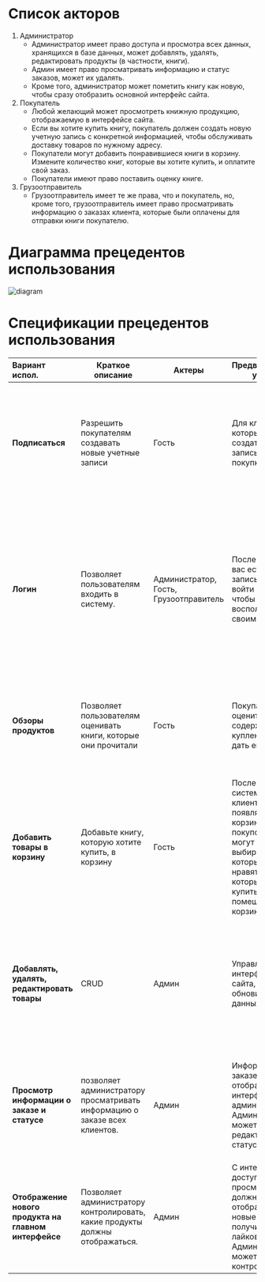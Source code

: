 # Список акторов
1. Администратор</br>
	- Администратор имеет право доступа и просмотра всех данных, хранящихся в базе данных, может добавлять, удалять, редактировать продукты (в частности, книги). </br>
	- Админ имеет право просматривать информацию и статус заказов, может их удалять.</br>
	- Кроме того, администратор может пометить книгу как новую, чтобы сразу отобразить основной интерфейс сайта.</br>
2. Покупатель</br>
	- Любой желающий может просмотреть книжную продукцию, отображаемую в интерфейсе сайта. </br>
	- Если вы хотите купить книгу, покупатель должен создать новую учетную запись с конкретной информацией, чтобы обслуживать доставку товаров по нужному адресу.</br>
	- Покупатели могут добавить понравившиеся книги в корзину. Измените количество книг, которые вы хотите купить, и оплатите свой заказ.
	- Покупатели имеют право поставить оценку книге. </br>
3. Грузоотправитель </br>
	- Грузоотправитель имеет те же права, что и покупатель, но, кроме того, грузоотправитель имеет право просматривать информацию о заказах клиента, которые были оплачены для отправки книги покупателю.</br>
	
# Диаграмма прецедентов использования

![diagram](http://github.com/jeremie2k1/Tiki-Web/imgs/diagram.png)
	
# Спецификации прецедентов использования

| Вариант испол. | Краткое описание  | Актеры | Предварительные условия | Основное направление | Альтер. потоки | Постусловия |
|:--- |---|---|---|---|---|---|
| **Подписаться** | Разрешить покупателям создавать новые учетные записи | Гость | Для клиентов, которые хотят создать учетную запись для покупки книг | Покупатели заполняют регистрационную форму с основной информацией, которая будет включена в заказ при оплате. | Если введенная информация имеет неправильный формат или зарегистрированный адрес электронной почты уже существует в системе, пользователь вынужден ввести его повторно. | Если введенная информация действительна, новая учетная запись будет создана и сохранена в базе данных. В остальном система остается неизменной. |
| **Логин** | Позволяет пользователям входить в систему. | Администратор, Гость, Грузоотправитель | После того, как у вас есть учетная запись, вы можете войти в систему, чтобы воспользоваться своими правами. | Пользователь вводит адрес электронной почты и пароль, созданные при регистрации учетной записи, в форме входа в систему. | Если данные для входа неверны, система уведомляет пользователя о повторном вводе. Если пользователь забудет пароль, система отправит на электронную почту пользователя код подтверждения для восстановления пароля. | При правильном входе в систему пользователь, использующий систему в качестве покупателя, может добавлять книги в корзину и производить оплату. Если пользователь восстанавливает пароль, система снова обновляет пароль для пользователя. |
| **Обзоры продуктов** | Позволяет пользователям оценивать книги, которые они прочитали | Гость | Покупатели хотят оценить содержание купленной книги и дать ей оценку. | Пользователи могут оценивать книгу, которую они прочитали, просматривая информацию о книге и оценивая ее через форму для голосования звездочкой. | - | Система рассчитает средний рейтинг покупателей для отображения рецензии на книгу. |
| **Добавить товары в корзину** | Добавьте книгу, которую хотите купить, в корзину | Гость | После входа в систему у клиентов появляется корзина для покупок, где они могут свободно выбирать книги, которые им нравятся и которые они хотят купить, и помещать их в корзину. | После выбора книги покупатель нажимает кнопку «Добавить в корзину», чтобы добавить книгу. Открывается новый интерфейс, позволяющий просматривать книги, добавленные в корзину. | - | Информация о выбранных книгах будет перенесена на новую страницу, чтобы покупатели могли просматривать, редактировать и платить. |
| **Добавлять, удалять, редактировать товары** | CRUD | Админ | Управляйте интерфейсом веб-сайта, чтобы обновить базу данных. | Администратор сможет просматривать все книги, выставленные на продажу, и иметь право редактировать. Можно добавлять новые книги и прикреплять фотографии. | - | Если информация о книге действительна и полна, новая книга будет введена в базу данных и классифицирована. |
| **Просмотр информации о заказе и статусе** | позволяет администратору просматривать информацию о заказе всех клиентов. | Админ | Информация о заказе будет отображаться в интерфейсе администратора. Администратор может редактировать статус заказа. | Таблица с информацией о заказах на специальной странице для администратора. Есть флажок, чтобы отметить, был ли заказ оплачен или доставлен. | - | Если заказ был оплачен, интерфейс удалить заказ, но все равно будет сохранен в базе данных для майнинга. |
| **Отображение нового продукта на главном интерфейсе** | Позволяет администратору контролировать, какие продукты должны отображаться. | Админ | С интерфейсом, доступным для просмотра всем, должны отображаться новые книги, получившие много лайков. Администратор может это контролировать. | В интерфейсе книжного магазина есть флажок для администратора, чтобы пометить его как новый продукт для отображения в основном интерфейсе. | - | Если книга отмечена как новая, база данных обновит поле «новая книга». |

